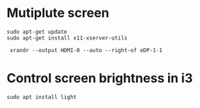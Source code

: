 # Mutiplute screen 
```
sudo apt-get update
sudo apt-get install x11-xserver-utils

 xrandr --output HDMI-0 --auto --right-of eDP-1-1
```

# Control screen brightness in i3

```
sudo apt install light

```
